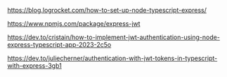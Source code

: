 https://blog.logrocket.com/how-to-set-up-node-typescript-express/

https://www.npmjs.com/package/express-jwt

https://dev.to/cristain/how-to-implement-jwt-authentication-using-node-express-typescript-app-2023-2c5o

https://dev.to/juliecherner/authentication-with-jwt-tokens-in-typescript-with-express-3gb1